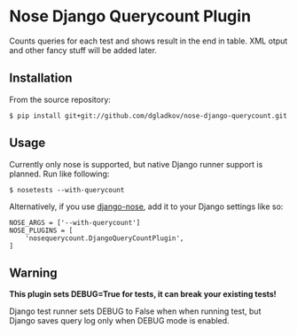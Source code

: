 Nose Django Querycount Plugin
========================

Counts queries for each test and shows result in the end in table. XML otput
and other fancy stuff will be added later.

Installation
------------
From the source repository:

    $ pip install git+git://github.com/dgladkov/nose-django-querycount.git

Usage
------------

Currently only nose is supported, but native Django runner support is planned.
Run like following:

    $ nosetests --with-querycount

Alternatively, if you use [django-nose][], add it to your Django settings
like so:

    NOSE_ARGS = ['--with-querycount']
    NOSE_PLUGINS = [
        'nosequerycount.DjangoQueryCountPlugin',
    ]


Warning
------------

**This plugin sets DEBUG=True for tests, it can break your existing tests!**

Django test runner sets DEBUG to False when when running test, but Django
saves query log only when DEBUG mode is enabled.


[django-nose]: https://github.com/jbalogh/django-nose
